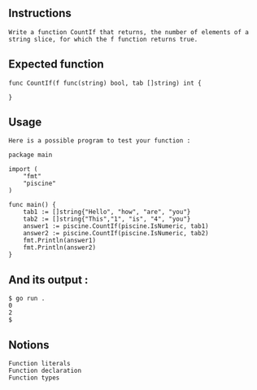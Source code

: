 ## Instructions
```
Write a function CountIf that returns, the number of elements of a string slice, for which the f function returns true.
```
## Expected function
```
func CountIf(f func(string) bool, tab []string) int {

}
```
## Usage
```
Here is a possible program to test your function :

package main

import (
	"fmt"
	"piscine"
)

func main() {
	tab1 := []string{"Hello", "how", "are", "you"}
	tab2 := []string{"This","1", "is", "4", "you"}
	answer1 := piscine.CountIf(piscine.IsNumeric, tab1)
	answer2 := piscine.CountIf(piscine.IsNumeric, tab2)
	fmt.Println(answer1)
	fmt.Println(answer2)
}
```
## And its output :
```
$ go run .
0
2
$
```
## Notions
```
Function literals
Function declaration
Function types
```

